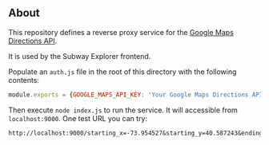 ## About 

This repository defines a reverse proxy service for the [Google Maps Directions API](https://developers.google.com/maps/documentation/directions/intro).

It is used by the Subway Explorer frontend.

Populate an `auth.js` file in the root of this directory with the following contents:

```javascript
module.exports = {GOOGLE_MAPS_API_KEY: 'Your Google Maps Directions API Key'};
```

Then execute `node index.js` to run the service. It will accessible from `localhost:9000`. One test URL you can try:

```
http://localhost:9000/starting_x=-73.954527&starting_y=40.587243&ending_x=-73.977756&ending_y=40.687163
```